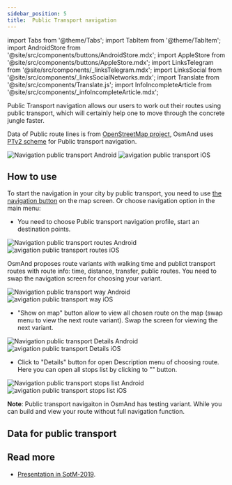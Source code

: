 ```yaml
---
sidebar_position: 5
title:  Public Transport navigation
---
```


import Tabs from '@theme/Tabs';
import TabItem from '@theme/TabItem';
import AndroidStore from '@site/src/components/buttons/AndroidStore.mdx';
import AppleStore from '@site/src/components/buttons/AppleStore.mdx';
import LinksTelegram from '@site/src/components/_linksTelegram.mdx';
import LinksSocial from '@site/src/components/_linksSocialNetworks.mdx';
import Translate from '@site/src/components/Translate.js';
import InfoIncompleteArticle from '@site/src/components/_infoIncompleteArticle.mdx';

<InfoIncompleteArticle/>

Public Transport navigation allows our users to work out their routes using public transport, which will certainly help one to move through the concrete jungle faster. 

Data of Public route lines is from [OpenStreetMap project](http://openstreetmap.org/), OsmAnd uses [PTv2 scheme](https://wiki.openstreetmap.org/wiki/Public_transport) for Public transport navigation.

![Navigation public transport Android](@site/static/img/navigation/public/navigation_android.png) ![avigation public transport iOS](@site/static/img/navigation/public/navigation_ios.png)

## How to use

To start the navigation in your city by public transport, you need to use [the navigation button](../../widgets/map-buttons.md#directions) on the map screen. Or choose navigation option in the main menu:

<Translate android="true" ids="android_button_seq"/> <Translate android="true" ids="shared_string_menu,shared_string_navigation"/>

<p> </p>

<Translate ios="true" ids="ios_button_seq"/> <Translate ios="true" ids="menu,routing_settings"/>

<p> </p>

- You need to choose Public transport navigation profile, start an destination points.

![Navigation public transport routes Android](@site/static/img/navigation/public/navigation_public_android.png) ![avigation public transport routes iOS](@site/static/img/navigation/public/navigation_public_ios.png)

OsmAnd proposes route variants with walking time and publict transport routes with route info: time, distance, transfer, public routes. You need to swap the navigation screen for choosing your variant.

![Navigation public transport way Android](@site/static/img/navigation/public/navigation_way_android.png) ![avigation public transport way iOS](@site/static/img/navigation/public/navigation_way_ios.png)

- "Show on map" button allow to view all chosen route on the map (swap menu to view the next route variant). Swap the screen for viewing the next variant.

![Navigation public transport Details Android](@site/static/img/navigation/public/navigation_details_android.png) ![avigation public transport Details iOS](@site/static/img/navigation/public/navigation_details_ios.png)

- Click to "Details" button for open Description menu of choosing route. 
Here you can open all stops list by clicking to "" button.

![Navigation public transport stops list Android](@site/static/img/navigation/public/navigation_stops_list_android.png) ![avigation public transport stops list iOS](@site/static/img/navigation/public/navigation_stops_list_ios.png)

**Note**: Public transport navigaiton in OsmAnd has testing variant. While you can build and view your route without full navigation function.

## Data for public transport

<!-- OsmAnd use New Public Transport Schema that is also called Public Transport Version 2 (PTv2) for OsmAnd Public Transport navigation algorithm. You can check your public transport [here](http://tools.geofabrik.de/osmi/). Guidelines on how to build or correct public transport routes is provided in [our blog](https://test.osmand.net/blog/guideline-pt). -->

## Read more

<!-- - [Guideline for public transport](https://test.osmand.net/blog/guideline-pt). -->
- [Presentation in SotM-2019](https://www.youtube.com/watch?v=SPab09kaWPc&ab_channel=StateoftheMap).
